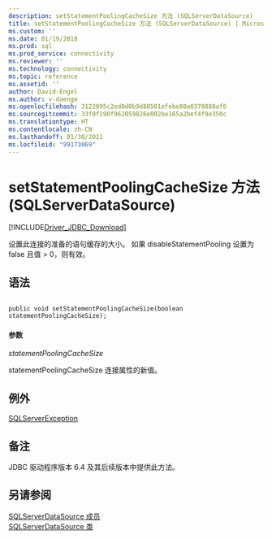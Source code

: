 ```yaml
---
description: setStatementPoolingCacheSize 方法 (SQLServerDataSource)
title: setStatementPoolingCacheSize 方法 (SQLServerDataSource) | Microsoft Docs
ms.custom: ''
ms.date: 01/19/2018
ms.prod: sql
ms.prod_service: connectivity
ms.reviewer: ''
ms.technology: connectivity
ms.topic: reference
ms.assetid: ''
author: David-Engel
ms.author: v-daenge
ms.openlocfilehash: 3122095c2ed0d0b9d88501efebe80a0370888af6
ms.sourcegitcommit: 33f0f190f962059826e002be165a2bef4f9e350c
ms.translationtype: HT
ms.contentlocale: zh-CN
ms.lasthandoff: 01/30/2021
ms.locfileid: "99173069"
---
```

# <a name="setstatementpoolingcachesize-method-sqlserverdatasource"></a>setStatementPoolingCacheSize 方法 (SQLServerDataSource)
[!INCLUDE[Driver_JDBC_Download](../../../includes/driver_jdbc_download.md)]

  设置此连接的准备的语句缓存的大小。 如果 disableStatementPooling 设置为 false 且值 > 0，则有效。
  
## <a name="syntax"></a>语法  
  
```

public void setStatementPoolingCacheSize(boolean statementPoolingCacheSize);  
```  
  
#### <a name="parameters"></a>参数  
 *statementPoolingCacheSize*  
  
 statementPoolingCacheSize 连接属性的新值。  

## <a name="exceptions"></a>例外  
 [SQLServerException](../../../connect/jdbc/reference/sqlserverexception-class.md)  
 
## <a name="remarks"></a>备注  
 JDBC 驱动程序版本 6.4 及其后续版本中提供此方法。
 
## <a name="see-also"></a>另请参阅  
 [SQLServerDataSource 成员](../../../connect/jdbc/reference/sqlserverdatasource-members.md)   
 [SQLServerDataSource 类](../../../connect/jdbc/reference/sqlserverdatasource-class.md)  
  
  
